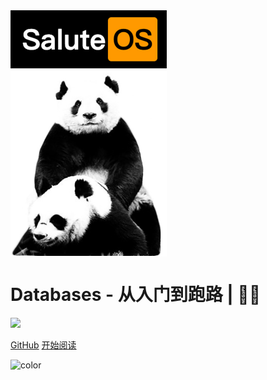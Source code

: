 <img src="https://raw.githubusercontent.com/sanmaomashi/Salute_Operating_System/main/img/1.jpg" width = "250" alt="Salute_Operating_System" align=center />

<h1><B>Databases - 从入门到跑路 | 🚴‍♂️ </B></h1>

<img src="https://img.shields.io/github/repo-size/sanmaomashi/Salute_Operating_System.svg?label=Repo%20size&style=flat-square" height="20">
<img src="https://img.shields.io/badge/License-Apache%202.0-purple" data-origin="https://img.shields.io/badge/License-Apache%202.0-blue" alt="">


[GitHub](https://github.com/sanmaomashi/Salute_Operating_System)
[开始阅读](/README.md)


<!-- 背景色 -->
![color](#fff)



